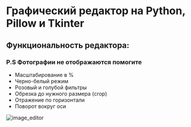 # Графический редактор на Python, Pillow и Tkinter
## Функциональность редактора:
### P.S Фотографии  не отображаются помогите
- Масштабирование в %
- Черно-белый режим
- Розовый и голубой фильтры
- Обрезка до нужного размера (crop)
- Отражение по горизонтали
- Поворот вокруг оси


![image_editor](https://github.com/Rinsey24/image-editor/blob/main/photo1715547136.jpeg)
